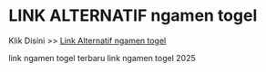 # LINK ALTERNATIF ngamen togel

Klik Disini >> <a href="https://linksto.pages.dev/">Link Alternatif ngamen togel </a>

link ngamen togel terbaru
link ngamen togel 2025